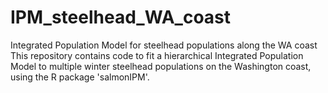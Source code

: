 # IPM_steelhead_WA_coast
Integrated Population Model for steelhead populations along the WA coast
This repository contains code to fit a hierarchical Integrated Population Model to multiple winter steelhead populations on the Washington coast, using the R package 'salmonIPM'.
